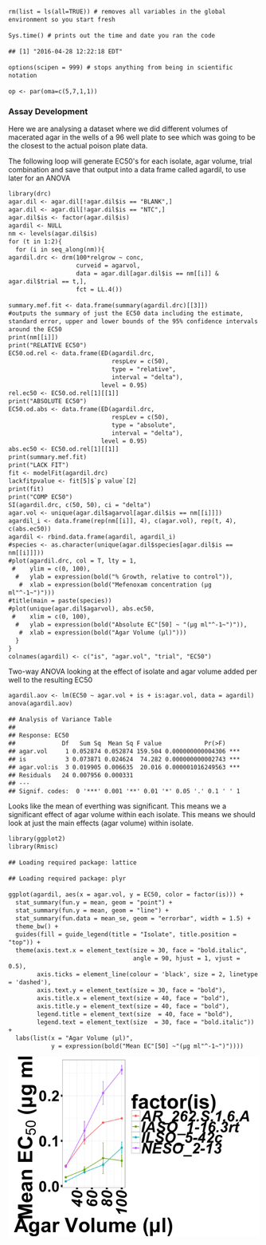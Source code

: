     rm(list = ls(all=TRUE)) # removes all variables in the global environment so you start fresh

    Sys.time() # prints out the time and date you ran the code

    ## [1] "2016-04-28 12:22:18 EDT"

    options(scipen = 999) # stops anything from being in scientific notation

    op <- par(oma=c(5,7,1,1))

### Assay Development

Here we are analysing a dataset where we did different volumes of
macerated agar in the wells of a 96 well plate to see which was going to
be the closest to the actual poison plate data.

The following loop will generate EC50's for each isolate, agar volume,
trial combination and save that output into a data frame called agardil,
to use later for an ANOVA

    library(drc)
    agar.dil <- agar.dil[!agar.dil$is == "BLANK",]
    agar.dil <- agar.dil[!agar.dil$is == "NTC",]
    agar.dil$is <- factor(agar.dil$is)
    agardil <- NULL
    nm <- levels(agar.dil$is)
    for (t in 1:2){
      for (i in seq_along(nm)){
    agardil.drc <- drm(100*relgrow ~ conc, 
                       curveid = agarvol, 
                       data = agar.dil[agar.dil$is == nm[[i]] & agar.dil$trial == t,], 
                       fct = LL.4())

    summary.mef.fit <- data.frame(summary(agardil.drc)[[3]])
    #outputs the summary of just the EC50 data including the estimate, standard error, upper and lower bounds of the 95% confidence intervals around the EC50
    print(nm[[i]])
    print("RELATIVE EC50")
    EC50.od.rel <- data.frame(ED(agardil.drc, 
                                 respLev = c(50), 
                                 type = "relative",
                                 interval = "delta"),
                              level = 0.95)
    rel.ec50 <- EC50.od.rel[1][[1]]
    print("ABSOLUTE EC50")
    EC50.od.abs <- data.frame(ED(agardil.drc, 
                                 respLev = c(50), 
                                 type = "absolute",
                                 interval = "delta"),
                              level = 0.95)
    abs.ec50 <- EC50.od.rel[1][[1]]
    print(summary.mef.fit)
    print("LACK FIT")
    fit <- modelFit(agardil.drc)
    lackfitpvalue <- fit[5]$`p value`[2]
    print(fit)
    print("COMP EC50")
    SI(agardil.drc, c(50, 50), ci = "delta")
    agar.vol <- unique(agar.dil$agarvol[agar.dil$is == nm[[i]]])
    agardil_i <- data.frame(rep(nm[[i]], 4), c(agar.vol), rep(t, 4), c(abs.ec50))
    agardil <- rbind.data.frame(agardil, agardil_i)
    #species <- as.character(unique(agar.dil$species[agar.dil$is == nm[[i]]]))
    #plot(agardil.drc, col = T, lty = 1, 
     #    ylim = c(0, 100), 
      #   ylab = expression(bold("% Growth, relative to control")), 
       #  xlab = expression(bold("Mefenoxam concentration (μg ml"^-1~")")))
    #title(main = paste(species))
    #plot(unique(agar.dil$agarvol), abs.ec50, 
     #    xlim = c(0, 100),
      #   ylab = expression(bold("Absolute EC"[50] ~ "(μg ml"^-1~")")),
       #  xlab = expression(bold("Agar Volume (μl)")))
      }
    }
    colnames(agardil) <- c("is", "agar.vol", "trial", "EC50")

Two-way ANOVA looking at the effect of isolate and agar volume added per
well to the resulting EC50

    agardil.aov <- lm(EC50 ~ agar.vol + is + is:agar.vol, data = agardil)
    anova(agardil.aov)

    ## Analysis of Variance Table
    ## 
    ## Response: EC50
    ##             Df   Sum Sq  Mean Sq F value            Pr(>F)    
    ## agar.vol     1 0.052874 0.052874 159.504 0.000000000004306 ***
    ## is           3 0.073871 0.024624  74.282 0.000000000002743 ***
    ## agar.vol:is  3 0.019905 0.006635  20.016 0.000001016249563 ***
    ## Residuals   24 0.007956 0.000331                              
    ## ---
    ## Signif. codes:  0 '***' 0.001 '**' 0.01 '*' 0.05 '.' 0.1 ' ' 1

Looks like the mean of everthing was significant. This means we a
significant effect of agar volume within each isolate. This means we
should look at just the main effects (agar volume) within isolate.

    library(ggplot2)
    library(Rmisc)

    ## Loading required package: lattice

    ## Loading required package: plyr

    ggplot(agardil, aes(x = agar.vol, y = EC50, color = factor(is))) +
      stat_summary(fun.y = mean, geom = "point") + 
      stat_summary(fun.y = mean, geom = "line") +
      stat_summary(fun.data = mean_se, geom = "errorbar", width = 1.5) +
      theme_bw() +
      guides(fill = guide_legend(title = "Isolate", title.position = "top")) +
      theme(axis.text.x = element_text(size = 30, face = "bold.italic", 
                                       angle = 90, hjust = 1, vjust = 0.5),
            axis.ticks = element_line(colour = 'black', size = 2, linetype = 'dashed'),
            axis.text.y = element_text(size = 30, face = "bold"),
            axis.title.x = element_text(size = 40, face = "bold"),
            axis.title.y = element_text(size = 40, face = "bold"),
            legend.title = element_text(size  = 40, face = "bold"),
            legend.text = element_text(size  = 30, face = "bold.italic")) +
      labs(list(x = "Agar Volume (μl)",  
                y = expression(bold("Mean EC"[50] ~"(μg ml"^-1~")"))))

![](Assay_Development_files/figure-markdown_strict/unnamed-chunk-5-1.png)<!-- -->
